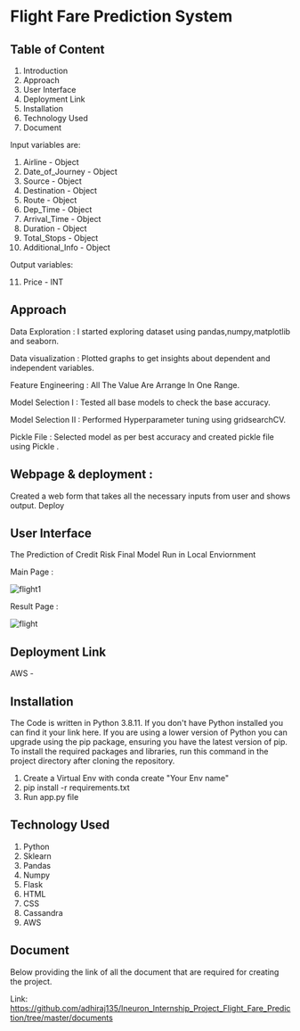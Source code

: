 # **Flight Fare Prediction System**

## **Table of Content**

1. Introduction
2. Approach
3. User Interface
4. Deployment Link
5. Installation
6. Technology Used
7. Document



Input variables are:

1. Airline - Object
2. Date_of_Journey - Object
3. Source - Object
4. Destination - Object
5. Route - Object
6. Dep_Time - Object
7. Arrival_Time - Object
8. Duration - Object
9. Total_Stops - Object
10. Additional_Info - Object


Output variables:

11. Price - INT

## **Approach**

Data Exploration : I started exploring dataset using pandas,numpy,matplotlib and seaborn.

Data visualization : Plotted graphs to get insights about dependent and independent variables.

Feature Engineering : All The Value Are Arrange In One Range.

Model Selection I : Tested all base models to check the base accuracy.

Model Selection II : Performed Hyperparameter tuning using gridsearchCV.

Pickle File : Selected model as per best accuracy and created pickle file using Pickle .

## **Webpage & deployment :**

Created a web form that takes all the necessary inputs from user and shows output.
Deploy

## **User Interface**

The Prediction of Credit Risk Final Model Run in Local Enviornment

Main Page :

![flight1](https://github.com/adhiraj135/Ineuron_Internship_Project_Flight_Fare_Prediction/assets/107035869/731a1a86-3e53-4f0c-b019-08c3c2113301)


Result Page :

![flight](https://github.com/adhiraj135/Ineuron_Internship_Project_Flight_Fare_Prediction/assets/107035869/f37385ec-e6d7-49ca-8d0b-81342a5d3856)


## **Deployment Link**

AWS - 

## **Installation**

The Code is written in Python 3.8.11. If you don't have Python installed you can find it your link here. If you are using a lower version of Python you can upgrade using the pip package, ensuring you have the latest version of pip. To install the required packages and libraries, run this command in the project directory after cloning the repository.

1. Create a Virtual Env with conda create "Your Env name"
2. pip install -r requirements.txt
3. Run app.py file

## **Technology Used**

1. Python
2. Sklearn
3. Pandas
4. Numpy
5. Flask
6. HTML
7. CSS
8. Cassandra
9. AWS

## **Document**

Below providing the link of all the document that are required for creating the project.

Link: https://github.com/adhiraj135/Ineuron_Internship_Project_Flight_Fare_Prediction/tree/master/documents